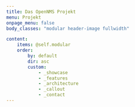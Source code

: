 ```yaml
---
title: Das OpenNMS Projekt
menu: Projekt
onpage_menu: false
body_classes: "modular header-image fullwidth"

content:
    items: @self.modular
    order:
        by: default
        dir: asc
        custom:
            - _showcase
            - _features
            - _architecture
            - _callout
            - _contact
---
```



